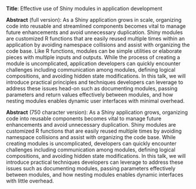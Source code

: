 __Title__: Effective use of Shiny modules in application development

__Abstract__ (full version): As a Shiny application grows in scale, organizing code into reusable and streamlined components becomes vital to manage future enhancements and avoid unnecessary duplication. Shiny modules are customized R functions that are easily reused multiple times within an application by avoiding namespace collisions and assist with organizing the code base. Like R functions, modules can be simple utilities or elaborate pieces with multiple inputs and outputs. While the process of creating a module is uncomplicated, application developers can quickly encounter challenges including communication among modules, defining logical compositions, and avoiding hidden state modifications. In this talk, we will introduce practical principles and techniques developers can leverage to address these issues head-on such as documenting modules, passing parameters and return values effectively between modules, and how nesting modules enables dynamic user interfaces with minimal overhead.

__Abstract__ (750 character version): As a Shiny application grows, organizing code into reusable components becomes vital to manage future enhancements and avoid unnecessary duplication. Shiny modules are customized R functions that are easily reused multiple times by avoiding namespace collisions and assist with organizing the code base. While creating modules is uncomplicated, developers can quickly encounter challenges including communication among modules, defining logical compositions, and avoiding hidden state modifications. In this talk, we will introduce practical techniques developers can leverage to address these issues such as documenting modules, passing parameters effectively between modules, and how nesting modules enables dynamic interfaces with little overhead.